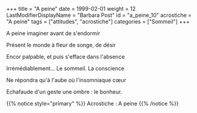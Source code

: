 +++
title = "A peine"
date = 1999-02-01
weight = 12
LastModifierDisplayName = "Barbara Post"
id = "a_peine_10"
acrostiche = "A peine"
tags = ["attitudes", "acrostiche"]
categories = ["Sommeil"]
+++

A peine imaginer avant de s'endormir

Présent le monde à fleur de songe, de désir

Encor palpable, et puis s'efface dans l'absence

Irrémédiablement... Le sommeil. La conscience

Ne répondra qu'à l'aube où l'insomniaque cœur

Echafaude d'un geste une ombre : le bonheur.

{{% notice style="primary" %}}
Acrostiche : A peine
{{% /notice %}}
